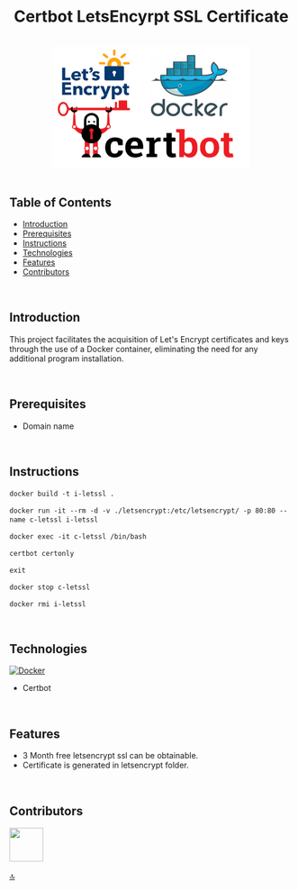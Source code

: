 <h1 align="center">Certbot LetsEncyrpt SSL Certificate</h1> 

<br>

<div align="center">
    <img width=350 src="src/banner.png">
</div>

<br/>

## Table of Contents

- [Introduction](#introduction)
- [Prerequisites](#prerequisites)
- [Instructions](#instructions)
- [Technologies](#technologies)
- [Features](#features)
- [Contributors](#contributors)

<br/>

## Introduction

This project facilitates the acquisition of Let's Encrypt certificates and keys through the use of a Docker container, eliminating the need for any additional program installation.

<br/>

## Prerequisites

* Domain name

<br/>

## Instructions

```
docker build -t i-letssl .
```

```
docker run -it --rm -d -v ./letsencrypt:/etc/letsencrypt/ -p 80:80 --name c-letssl i-letssl 
```

```
docker exec -it c-letssl /bin/bash
```

```
certbot certonly
```

```
exit
```

```
docker stop c-letssl
```

```
docker rmi i-letssl
```

<br/>

## Technologies

[![Docker](https://img.shields.io/badge/docker-%230db7ed.svg?style=for-the-badge&logo=docker&logoColor=white)](https://www.docker.com/)

* Certbot

<br/>

## Features

* 3 Month free letsencrypt ssl can be obtainable.
* Certificate is generated in letsencrypt folder.

<br/>

## Contributors

<a href="https://github.com/ahmettoguz" target="_blank"><img width=60 height=60 src="https://avatars.githubusercontent.com/u/101711642?v=4"></a>

[🔝](#certbot-letsencyrpt-ssl-certificate)
